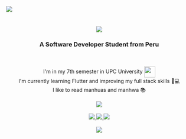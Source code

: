 <img aligh="right" src="https://visitor-badge.laobi.icu/badge?page_id=MichelleFMB.MichelleFMB" />

<h1 align="center">
  <img src="https://readme-typing-svg.herokuapp.com/?font=Fira+Code&center=true&vCenter=true&pause=1000&color=F73BB4FF&width=435&lines=Hi!+I'm+Michelle+Moreno!;" />
</h1>

<h3 align= "center">
  A Software Developer Student from Peru
</h3>

<br/>
<br/>
<div align="center">
  I'm in my 7th semester in UPC University <img src="https://github.com/MichelleFMB/MichelleFMB/assets/102604395/44345cf9-425f-42ef-bcea-52a33893de90" width="30" height="30" align="center"/><br>
  I'm currently learning Flutter and improving my full stack skills 📝💻 <br>
  I like to read manhuas and manhwa 📚
</div>

<br/>

<div align= "center">
  <img src="https://github-readme-stats.vercel.app/api?username=MichelleFMB&show_icons=true&theme=omni"/>
</div>

<br/>

<div align="center">
  <a href="mailto:pedro.sales.michelle.morenobest@gmail.com">
  <img src= "https://img.shields.io/badge/Gmail-333333?style=for-the-badge&logo=gmail&logoColor=red" target="_blank"/>
  </a>

  <a href="https://www.linkedin.com/in/michelle" target="_blank">
    <img src="https://img.shields.io/badge/LinkedIn-0077B5?style=for-the-badge&logo=linkedin&logoColor=white" />
  </a>
  
  <a href="https://tu_portfolio.com" target="_blank">
    <img src="https://img.shields.io/badge/Portfolio-FF69B4?style=for-the-badge&logo=portfolio&logoColor=white" />
  </a>
</div>

<br/>
<div align="center">
  <img src="https://github.com/MichelleFMB/MichelleFMB/assets/102604395/6379365b-093d-4a8a-8773-08c7aec65c82"/>
</div>
